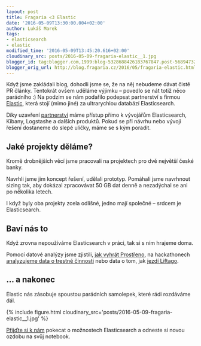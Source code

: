 ```yaml
---
layout: post
title: Fragaria <3 Elastic
date: '2016-05-09T13:30:00.004+02:00'
author: Lukáš Marek
tags:
- elasticsearch
- elastic
modified_time: '2016-05-09T13:45:20.616+02:00'
cloudinary_src: posts/2016-05-09-fragaria-elastic__1.jpg
blogger_id: tag:blogger.com,1999:blog-5328688426183767847.post-5689473220486716795
blogger_orig_url: http://blog.fragaria.cz/2016/05/fragaria-elastic.html
---
```


Když jsme zakládali blog, dohodli jsme se, že na něj nebudeme dávat
čistě PR články. Tentokrát ovšem uděláme výjimku – povedlo se nát
totiž něco parádního :)
Na podzim se nám podařilo podepsat partnerství s
firmou [Elastic](http://www.elastic.co/), která stojí (mimo jiné) za
ultrarychlou databází Elasticsearch.

Díky uzavření
[partnerství](https://www.elastic.co/about/partners/go-to-market) máme
přístup přímo k vývojářům Elasticsearch, Kibany, Logstashe a dalších
produktů. Pokud se při návrhu nebo vývoji řešení dostaneme do slepé
uličky, máme se s kým poradit.

## Jaké projekty děláme?

Kromě drobnějších věcí jsme pracovali na projektech pro dvě největší
české banky.

Navrhli jsme jim koncept řešení, udělali prototyp. Pomáhali jsme
navrhnout sizing tak, aby dokázal zpracovávat 50 GB dat denně a
nezadýchal se ani po několika letech.

I když byly oba projekty zcela odlišné, jedno mají společné – srdcem je
Elasticsearch.

## Baví nás to

Když zrovna nepoužíváme Elasticsearch v práci, tak si s ním hrajeme
doma.

Pomocí datové analýzy jsme zjistili, [jak vyhrát
Prostřeno](http://blog.fragaria.cz/2015/03/jak-vyhrat-prostreno.html),
na hackathonech [analyzujeme data o trestné
činnosti](http://www.otevrenaspolecnost.cz/hackaton01) nebo data o tom,
jak [jezdí
Liftago](http://blog.fragaria.cz/2016/02/jak-sobe-liftago-s-jistotou-privolati.html).

## ... a nakonec

Elastic nás zásobuje spoustou parádních samolepek, které rádi rozdáváme
dál.

{% include figure.html cloudinary_src='posts/2016-05-09-fragaria-elastic__1.jpg' %}

[Přijďte si k nám](http://www.fragaria.cz/) pokecat o možnostech
Elasticsearch a odneste si novou ozdobu na svůj notebook.
